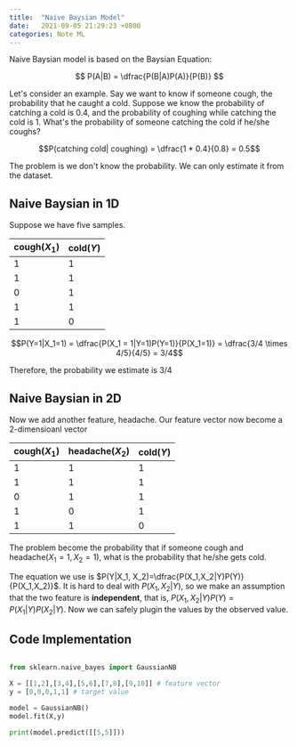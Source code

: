 ```yaml
---
title:  "Naive Baysian Model"
date:   2021-09-05 21:29:23 +0800
categories: Note ML
---
```

Naive Baysian model is based on the Baysian Equation:

$$ P(A|B) = \dfrac{P(B|A)P(A)}{P(B)} $$

Let's consider an example. Say we want to know if someone cough, the probability that he caught a cold. Suppose we know the probability of catching a cold is 0.4, and the probability of coughing while catching the cold is 1. What's the probability of someone catching the cold if he/she coughs?

$$P(catching cold| coughing) = \dfrac{1 * 0.4}{0.8} = 0.5$$

The problem is we don't know the probability. We can only estimate it from the dataset.


## Naive Baysian in 1D

Suppose we have five samples.

|cough($X_1$)| cold($Y$)|
|---|---|
1 | 1
1 | 1
0 | 1
1 | 1
1 | 0

$$P(Y=1|X_1=1) = \dfrac{P(X_1 = 1|Y=1)P(Y=1)}{P(X_1=1)} = \dfrac{3/4 \times 4/5}{4/5} = 3/4$$

Therefore, the probability we estimate is $3/4$


## Naive Baysian in 2D

Now we add another feature, headache. Our feature vector now become a 2-dimensioanl vector

|cough($X_1$)| headache($X_2$) | cold($Y$)|
|---|---|---|
1 |1| 1
1 |1| 1
0 |1| 1
1 |0| 1
1 |1| 0

The problem become the probability that if someone cough and headache($X_1=1, X_2=1$), what is the probability that he/she gets cold.

The equation we use is $P(Y|X_1, X_2)=\dfrac{P(X_1,X_2|Y)P(Y)}{P(X_1,X_2)}$. It is hard to deal with $P(X_1,X_2|Y)$, so we make an assumption that the two feature is **independent**, that is, $P(X_1,X_2|Y)P(Y)=P(X_1|Y)P(X_2|Y)$. Now we can safely plugin the values by the observed value.


## Code Implementation

```python

from sklearn.naive_bayes import GaussianNB

X = [[1,2],[3,4],[5,6],[7,8],[9,10]] # feature vector
y = [0,0,0,1,1] # target value

model = GaussianNB()
model.fit(X,y)

print(model.predict([[5,5]]))
```